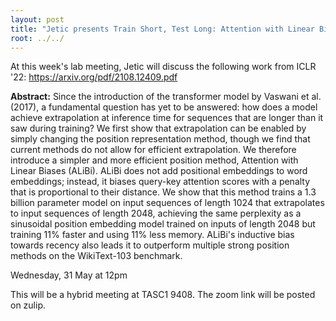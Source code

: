 ```yaml
---
layout: post
title: "Jetic presents Train Short, Test Long: Attention with Linear Biases Enables Input Length Extrapolation"
root: ../../
---
```


At this week's lab meeting, Jetic will discuss the following work from ICLR '22: https://arxiv.org/pdf/2108.12409.pdf

**Abstract:** Since the introduction of the transformer model by Vaswani et al. (2017), a fundamental question has yet to be answered: how does a model achieve extrapolation at inference time for sequences that are longer than it saw during training? We first show that extrapolation can be enabled by simply changing the position representation method, though we find that current methods do not allow for efficient extrapolation. We therefore introduce a simpler and more efficient position method, Attention with Linear Biases (ALiBi). ALiBi does not add positional embeddings to word embeddings; instead, it biases query-key attention scores with a penalty that is proportional to their distance. We show that this method trains a 1.3 billion parameter model on input sequences of length 1024 that extrapolates to input sequences of length 2048, achieving the same perplexity as a sinusoidal position embedding model trained on inputs of length 2048 but training 11% faster and using 11% less memory. ALiBi's inductive bias towards recency also leads it to outperform multiple strong position methods on the WikiText-103 benchmark.

Wednesday, 31 May at 12pm

This will be a hybrid meeting at TASC1 9408. The zoom link will be posted on zulip.
